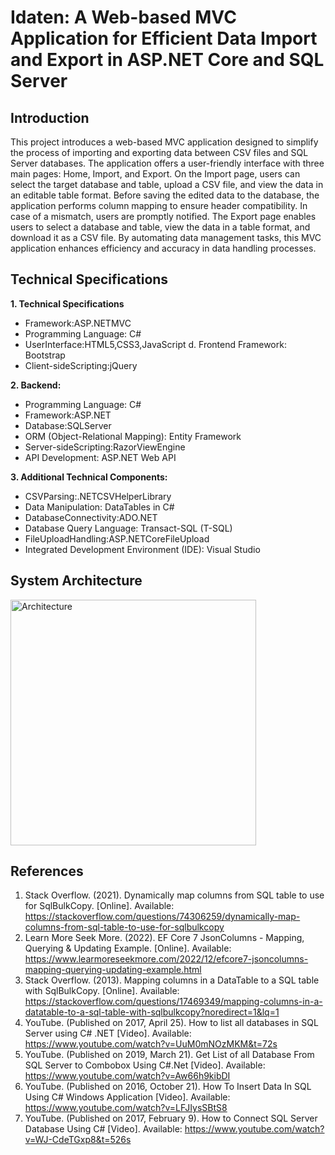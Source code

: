 # Idaten: A Web-based MVC Application for Efficient Data Import and Export in ASP.NET Core and SQL Server

## Introduction

This project introduces a web-based MVC application designed to simplify the process of importing and exporting data between CSV files and SQL Server databases. The application offers a user-friendly interface with three main pages: Home, Import, and Export. On the Import page, users can select the target database and table, upload a CSV file, and view the data in an editable table format. Before saving the edited data to the database, the application performs column mapping to ensure header compatibility. In case of a mismatch, users are promptly notified. The Export page enables users to select a database and table, view the data in a table format, and download it as a CSV file. By automating data management tasks, this MVC application enhances efficiency and accuracy in data handling processes.

## Technical Specifications

**1. Technical Specifications**
- Framework:ASP.NETMVC
- Programming Language: C#
- UserInterface:HTML5,CSS3,JavaScript d. Frontend Framework: Bootstrap
- Client-sideScripting:jQuery
  
**2. Backend:**
- Programming Language: C#
- Framework:ASP.NET
- Database:SQLServer
- ORM (Object-Relational Mapping): Entity Framework
- Server-sideScripting:RazorViewEngine
- API Development: ASP.NET Web API
  
**3. Additional Technical Components:**
- CSVParsing:.NETCSVHelperLibrary
- Data Manipulation: DataTables in C#
- DatabaseConnectivity:ADO.NET
- Database Query Language: Transact-SQL (T-SQL)
- FileUploadHandling:ASP.NETCoreFileUpload
- Integrated Development Environment (IDE): Visual Studio

## System Architecture
  
<img width="393" alt="Architecture" src="https://github.com/Devanshu-17/Primetals-Internship/assets/93381397/367dca91-a1e4-4c6b-8c99-d82115b0bca1">

## References

1. Stack Overflow. (2021). Dynamically map columns from SQL table to use for SqlBulkCopy. [Online].
Available: https://stackoverflow.com/questions/74306259/dynamically-map-columns-from-sql-table-to-use-for-sqlbulkcopy
2. Learn More Seek More. (2022). EF Core 7 JsonColumns - Mapping, Querying & Updating Example. [Online].
Available: https://www.learmoreseekmore.com/2022/12/efcore7-jsoncolumns-mapping-querying-updating-example.html
3. Stack Overflow. (2013). Mapping columns in a DataTable to a SQL table with SqlBulkCopy. [Online].
Available: https://stackoverflow.com/questions/17469349/mapping-columns-in-a-datatable-to-a-sql-table-with-sqlbulkcopy?noredirect=1&lq=1
4. YouTube. (Published on 2017, April 25). How to list all databases in SQL Server using C# .NET [Video].
Available: https://www.youtube.com/watch?v=UuM0mNOzMKM&t=72s
5. YouTube. (Published on 2019, March 21). Get List of all Database From SQL
Server to Combobox Using C#.Net [Video].
Available: https://www.youtube.com/watch?v=Aw66h9kibDI
6. YouTube. (Published on 2016, October 21). How To Insert Data In SQL Using C# Windows Application [Video].
Available: https://www.youtube.com/watch?v=LFJIysSBtS8
7. YouTube. (Published on 2017, February 9). How to Connect SQL Server
Database Using C# [Video].
Available: https://www.youtube.com/watch?v=WJ-CdeTGxp8&t=526s
